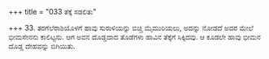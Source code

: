 +++
title = "033 ತೆಕ್ಕೆ ಸಡಲಿತು"

+++
33. ತರಗೆಲೆರಾಶಿಯೊಳಗೆ ಹಾವು ಸುರುಳಿಯನ್ನು ಬಿಚ್ಚಿ ಮೈಮುರಿಯಲು, ಅದನ್ನು ನೋಡದೆ ಅದರ ಮೇಲೆ ಭೀಮಸೇನನು ಕಾಲಿಟ್ಟನು. ಆಗ ಅವನ ದೊಡ್ಡದಾದ ತೊಡೆಗಳು ಹಾವಿನ ತೆಕ್ಕೆಗೆ ಸಿಕ್ಕಿದವು. ಆ ಕೂಡಲೇ ಹಾವು ಭೀಮನ ದೊಡ್ಡ ದೇಹವನ್ನು ಬಿಗಿಯಿತು.